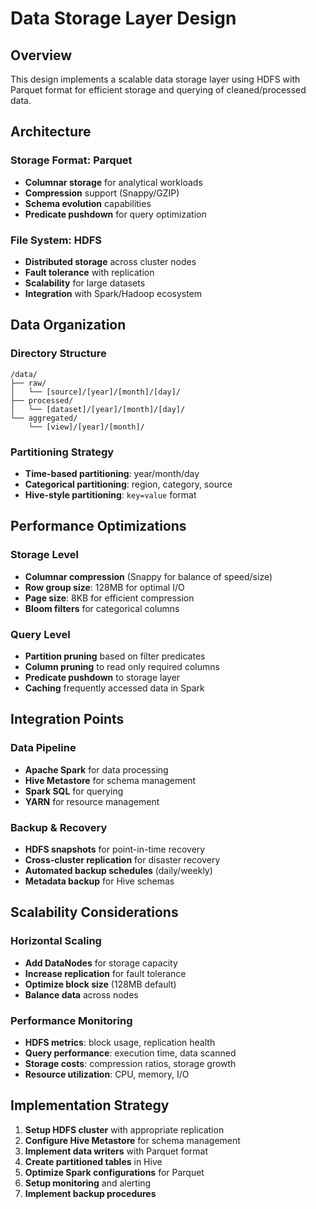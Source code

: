 # Data Storage Layer Design

## Overview
This design implements a scalable data storage layer using HDFS with Parquet format for efficient storage and querying of cleaned/processed data.

## Architecture

### Storage Format: Parquet
- **Columnar storage** for analytical workloads
- **Compression** support (Snappy/GZIP)
- **Schema evolution** capabilities
- **Predicate pushdown** for query optimization

### File System: HDFS
- **Distributed storage** across cluster nodes
- **Fault tolerance** with replication
- **Scalability** for large datasets
- **Integration** with Spark/Hadoop ecosystem

## Data Organization

### Directory Structure
```
/data/
├── raw/
│   └── [source]/[year]/[month]/[day]/
├── processed/
│   └── [dataset]/[year]/[month]/[day]/
└── aggregated/
    └── [view]/[year]/[month]/
```

### Partitioning Strategy
- **Time-based partitioning**: year/month/day
- **Categorical partitioning**: region, category, source
- **Hive-style partitioning**: `key=value` format

## Performance Optimizations

### Storage Level
- **Columnar compression** (Snappy for balance of speed/size)
- **Row group size**: 128MB for optimal I/O
- **Page size**: 8KB for efficient compression
- **Bloom filters** for categorical columns

### Query Level
- **Partition pruning** based on filter predicates
- **Column pruning** to read only required columns
- **Predicate pushdown** to storage layer
- **Caching** frequently accessed data in Spark

## Integration Points

### Data Pipeline
- **Apache Spark** for data processing
- **Hive Metastore** for schema management
- **Spark SQL** for querying
- **YARN** for resource management

### Backup & Recovery
- **HDFS snapshots** for point-in-time recovery
- **Cross-cluster replication** for disaster recovery
- **Automated backup schedules** (daily/weekly)
- **Metadata backup** for Hive schemas

## Scalability Considerations

### Horizontal Scaling
- **Add DataNodes** for storage capacity
- **Increase replication** for fault tolerance
- **Optimize block size** (128MB default)
- **Balance data** across nodes

### Performance Monitoring
- **HDFS metrics**: block usage, replication health
- **Query performance**: execution time, data scanned
- **Storage costs**: compression ratios, storage growth
- **Resource utilization**: CPU, memory, I/O

## Implementation Strategy

1. **Setup HDFS cluster** with appropriate replication
2. **Configure Hive Metastore** for schema management
3. **Implement data writers** with Parquet format
4. **Create partitioned tables** in Hive
5. **Optimize Spark configurations** for Parquet
6. **Setup monitoring** and alerting
7. **Implement backup procedures**